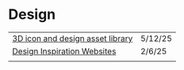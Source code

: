 # Design



|                                                                                                            |         |
| ---------------------------------------------------------------------------------------------------------- | ------- |
| [3D icon and design asset library](https://app.daily.dev/posts/3d-icon-and-design-asset-library-eswkeeyqb) | 5/12/25 |
| [Design Inspiration Websites](https://app.daily.dev/posts/design-inspiration-websites-scg7swv9h)           | 2/6/25  |
|                                                                                                            |         |
